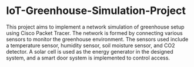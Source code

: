 # IoT-Greenhouse-Simulation-Project

This project aims to implement a network simulation of greenhouse setup using Cisco Packet Tracer. The network is formed by connecting various sensors to monitor the greenhouse environment. The sensors used include a temperature sensor, humidity sensor, soil moisture sensor, and CO2 detector. A solar cell is used as the energy generator in the designed system, and a smart door system is implemented to control access.
